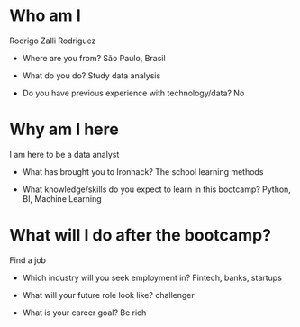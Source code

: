 # Who am I
Rodrigo Zalli Rodriguez

* Where are you from?
São Paulo, Brasil

* What do you do?
Study data analysis

* Do you have previous experience with technology/data?
No

# Why am I here
I am here to be a data analyst

* What has brought you to Ironhack?
The school learning methods

* What knowledge/skills do you expect to learn in this bootcamp?
Python, BI, Machine Learning

# What will I do after the bootcamp?
Find a job

* Which industry will you seek employment in?
Fintech, banks, startups

* What will your future role look like?
challenger

* What is your career goal?
Be rich

